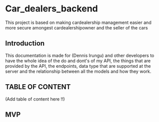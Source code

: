 # Car_dealers_backend

This project is based on making cardealership management easier and more secure amongest cardealershipowner and the
seller of the cars

## Introduction

This documentation is made for (Dennis Irungu) and other developers to have the whole idea of the
do and dont's of my API, the things that are provided by the API, the endpoints, data type that are
supported at the server and the relationship between all the models and how they work.

## TABLE OF CONTENT

(Add table of content here !!)

## MVP

